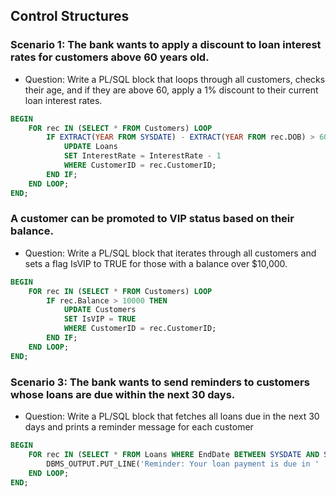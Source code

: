 ## Control Structures

### Scenario 1: The bank wants to apply a discount to loan interest rates for customers above 60 years old.
- Question: Write a PL/SQL block that loops through all customers, checks their age, and if they are above 60, apply a 1% discount to their current loan interest rates.
```sql
BEGIN
    FOR rec IN (SELECT * FROM Customers) LOOP
        IF EXTRACT(YEAR FROM SYSDATE) - EXTRACT(YEAR FROM rec.DOB) > 60 THEN
            UPDATE Loans
            SET InterestRate = InterestRate - 1
            WHERE CustomerID = rec.CustomerID;
        END IF;
    END LOOP;
END;
```
### A customer can be promoted to VIP status based on their balance.
- Question: Write a PL/SQL block that iterates through all customers and sets a flag IsVIP to TRUE for those with a balance over $10,000.
```sql
BEGIN
    FOR rec IN (SELECT * FROM Customers) LOOP
        IF rec.Balance > 10000 THEN
            UPDATE Customers
            SET IsVIP = TRUE
            WHERE CustomerID = rec.CustomerID;
        END IF;
    END LOOP;
END;
```
### Scenario 3: The bank wants to send reminders to customers whose loans are due within the next 30 days.
- Question: Write a PL/SQL block that fetches all loans due in the next 30 days and prints a reminder message for each customer
``` sql
BEGIN
    FOR rec IN (SELECT * FROM Loans WHERE EndDate BETWEEN SYSDATE AND SYSDATE + 30) LOOP
        DBMS_OUTPUT.PUT_LINE('Reminder: Your loan payment is due in ' || rec.EndDate - SYSDATE || ' days.');
    END LOOP;
END;

```


